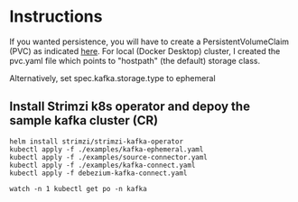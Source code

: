 # Instructions 

If you wanted persistence, you will have to create a PersistentVolumeClaim (PVC) as indicated [here](https://strimzi.io/2019/02/28/resizing-persistent-volumes.html). For local (Docker Desktop) cluster, I created the pvc.yaml file which points to "hostpath" (the default) storage class.

Alternatively, set spec.kafka.storage.type to ephemeral

## Install Strimzi k8s operator and depoy the sample kafka cluster (CR)

```
helm install strimzi/strimzi-kafka-operator
kubectl apply -f ./examples/kafka-ephemeral.yaml
kubectl apply -f ./examples/source-connector.yaml
kubectl apply -f ./examples/kafka-connect.yaml
kubectl apply -f debezium-kafka-connect.yaml

watch -n 1 kubectl get po -n kafka
```
